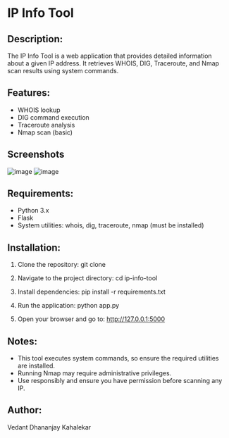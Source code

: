 IP Info Tool
============

Description:
------------
The IP Info Tool is a web application that provides detailed information about a given IP address. It retrieves WHOIS, DIG, Traceroute, and Nmap scan results using system commands.

Features:
---------
- WHOIS lookup
- DIG command execution
- Traceroute analysis
- Nmap scan (basic)

## Screenshots
![image](https://github.com/user-attachments/assets/a6984e3c-e212-4c8b-9235-4da46b3e62e3)
![image](https://github.com/user-attachments/assets/10a88ff7-23b2-4b3f-865a-b58ae59e6276)

Requirements:
-------------
- Python 3.x
- Flask
- System utilities: whois, dig, traceroute, nmap (must be installed)

Installation:
-------------
1. Clone the repository:
   git clone <repo-url>

2. Navigate to the project directory:
   cd ip-info-tool

3. Install dependencies:
   pip install -r requirements.txt

4. Run the application:
   python app.py

5. Open your browser and go to:
   http://127.0.0.1:5000

Notes:
------
- This tool executes system commands, so ensure the required utilities are installed.
- Running Nmap may require administrative privileges.
- Use responsibly and ensure you have permission before scanning any IP.

Author:
-------
Vedant Dhananjay Kahalekar
